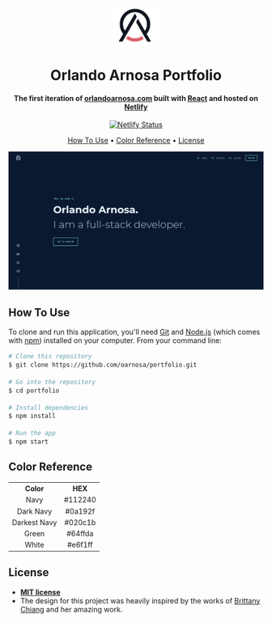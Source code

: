 <div align="center">
  <img alt="Logo" src="./src/assets/logo_dark.svg" width="100" />
</div>

<h1 align="center">
  Orlando Arnosa Portfolio
</h1>

<h4 align="center">
  The first iteration of <a href="https://orlandoarnosa.com" target="_blank">orlandoarnosa.com</a> built with <a href="https://www.reactjs.org/" target="_blank">React</a> and hosted on <a href="https://www.netlify.com/" target="_blank">Netlify</a>
</h4>

<p align="center">
  <a href="https://app.netlify.com/sites/orlandoarnosa/deploys" target="_blank">
    <img src="https://api.netlify.com/api/v1/badges/0c896372-fcf6-4d1a-a415-ab738db21811/deploy-status" alt="Netlify Status" />
  </a>
</p>

<p align="center">
  <a href="#how-to-use">How To Use</a> •
  <a href="#color-reference">Color Reference</a> •
  <a href="#license">License</a>
</p>

![demo](./public/images/portfolio.jpg)

## How To Use

To clone and run this application, you'll need [Git](https://git-scm.com) and [Node.js](https://nodejs.org/en/download/) (which comes with [npm](http://npmjs.com)) installed on your computer. From your command line:

```bash
# Clone this repository
$ git clone https://github.com/oarnosa/portfolio.git

# Go into the repository
$ cd portfolio

# Install dependencies
$ npm install

# Run the app
$ npm start
```

## Color Reference

<table style="width:100%">
  <tr>
    <th>Color</th>
    <th>HEX</th>
  </tr>
  <tr align=center>
    <td>Navy</td>
    <td>#112240</td>
  </tr>
  <tr align=center>
    <td>Dark Navy</td>
    <td>#0a192f</td>
  </tr>
  <tr align=center>
    <td>Darkest Navy</td>
    <td>#020c1b</td>
  </tr>
    <tr align=center>
    <td>Green</td>
    <td>#64ffda</td>
  </tr>
    <tr align=center>
    <td>White</td>
    <td>#e6f1ff</td>
  </tr>
</table>

## License

- **[MIT license](http://opensource.org/licenses/mit-license.php)**
- The design for this project was heavily inspired by the works of [Brittany Chiang](https://brittanychiang.com/) and her amazing work.
